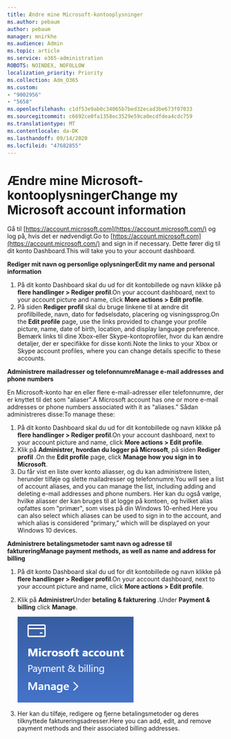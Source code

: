```yaml
---
title: Ændre mine Microsoft-kontooplysninger
ms.author: pebaum
author: pebaum
manager: mnirkhe
ms.audience: Admin
ms.topic: article
ms.service: o365-administration
ROBOTS: NOINDEX, NOFOLLOW
localization_priority: Priority
ms.collection: Adm_O365
ms.custom:
- "9002956"
- "5658"
ms.openlocfilehash: c1df53e9ab0c34065b7bed32ecad3be673f07033
ms.sourcegitcommit: c6692ce0fa1358ec3529e59ca0ecdfdea4cdc759
ms.translationtype: MT
ms.contentlocale: da-DK
ms.lasthandoff: 09/14/2020
ms.locfileid: "47682855"
---
```

# <a name="change-my-microsoft-account-information"></a><span data-ttu-id="26918-102">Ændre mine Microsoft-kontooplysninger</span><span class="sxs-lookup"><span data-stu-id="26918-102">Change my Microsoft account information</span></span>

<span data-ttu-id="26918-103">Gå til [https://account.microsoft.com](https://account.microsoft.com/) og log på, hvis det er nødvendigt.</span><span class="sxs-lookup"><span data-stu-id="26918-103">Go to [https://account.microsoft.com](https://account.microsoft.com/) and sign in if necessary.</span></span> <span data-ttu-id="26918-104">Dette fører dig til dit konto Dashboard.</span><span class="sxs-lookup"><span data-stu-id="26918-104">This will take you to your account dashboard.</span></span>  

<span data-ttu-id="26918-105">**Rediger mit navn og personlige oplysninger**</span><span class="sxs-lookup"><span data-stu-id="26918-105">**Edit my name and personal information**</span></span>

1. <span data-ttu-id="26918-106">På dit konto Dashboard skal du ud for dit kontobillede og navn klikke på **flere handlinger > Rediger profil**.</span><span class="sxs-lookup"><span data-stu-id="26918-106">On your account dashboard, next to your account picture and name, click **More actions > Edit profile**.</span></span>
2. <span data-ttu-id="26918-107">På siden **Rediger profil** skal du bruge linkene til at ændre dit profilbillede, navn, dato for fødselsdato, placering og visningssprog.</span><span class="sxs-lookup"><span data-stu-id="26918-107">On the **Edit profile** page, use the links provided to change your profile picture, name, date of birth, location, and display language preference.</span></span> <span data-ttu-id="26918-108">Bemærk links til dine Xbox-eller Skype-kontoprofiler, hvor du kan ændre detaljer, der er specifikke for disse konti.</span><span class="sxs-lookup"><span data-stu-id="26918-108">Note the links to your Xbox or Skype account profiles, where you can change details specific to these accounts.</span></span>

<span data-ttu-id="26918-109">**Administrere mailadresser og telefonnumre**</span><span class="sxs-lookup"><span data-stu-id="26918-109">**Manage e-mail addresses and phone numbers**</span></span>

<span data-ttu-id="26918-110">En Microsoft-konto har en eller flere e-mail-adresser eller telefonnumre, der er knyttet til det som "aliaser".</span><span class="sxs-lookup"><span data-stu-id="26918-110">A Microsoft account has one or more e-mail addresses or phone numbers associated with it as “aliases.”</span></span> <span data-ttu-id="26918-111">Sådan administreres disse:</span><span class="sxs-lookup"><span data-stu-id="26918-111">To manage these:</span></span>

1. <span data-ttu-id="26918-112">På dit konto Dashboard skal du ud for dit kontobillede og navn klikke på **flere handlinger > Rediger profil**.</span><span class="sxs-lookup"><span data-stu-id="26918-112">On your account dashboard, next to your account picture and name, click **More actions > Edit profile**.</span></span>
2. <span data-ttu-id="26918-113">Klik på **Administrer, hvordan du logger på Microsoft**, på siden **Rediger profil** .</span><span class="sxs-lookup"><span data-stu-id="26918-113">On the **Edit profile** page, click **Manage how you sign in to Microsoft**.</span></span> 
3. <span data-ttu-id="26918-114">Du får vist en liste over konto aliasser, og du kan administrere listen, herunder tilføje og slette mailadresser og telefonnumre.</span><span class="sxs-lookup"><span data-stu-id="26918-114">You will see a list of account aliases, and you can manage the list, including adding and deleting e-mail addresses and phone numbers.</span></span> <span data-ttu-id="26918-115">Her kan du også vælge, hvilke aliasser der kan bruges til at logge på kontoen, og hvilket alias opfattes som "primær", som vises på din Windows 10-enhed.</span><span class="sxs-lookup"><span data-stu-id="26918-115">Here you can also select which aliases can be used to sign in to the account, and which alias is considered “primary,” which will be displayed on your Windows 10 devices.</span></span>

<span data-ttu-id="26918-116">**Administrere betalingsmetoder samt navn og adresse til fakturering**</span><span class="sxs-lookup"><span data-stu-id="26918-116">**Manage payment methods, as well as name and address for billing**</span></span> 

1. <span data-ttu-id="26918-117">På dit konto Dashboard skal du ud for dit kontobillede og navn klikke på **flere handlinger > Rediger profil**.</span><span class="sxs-lookup"><span data-stu-id="26918-117">On your account dashboard, next to your account picture and name, click **More actions > Edit profile**.</span></span>
2. <span data-ttu-id="26918-118">Klik på **Administrer**Under **betaling & fakturering** .</span><span class="sxs-lookup"><span data-stu-id="26918-118">Under **Payment & billing** click **Manage**.</span></span>

    ![Administrer betaling og fakturering](media/manage-account.png)

3. <span data-ttu-id="26918-120">Her kan du tilføje, redigere og fjerne betalingsmetoder og deres tilknyttede faktureringsadresser.</span><span class="sxs-lookup"><span data-stu-id="26918-120">Here you can add, edit, and remove payment methods and their associated billing addresses.</span></span> 
